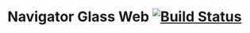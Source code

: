 # Navigator Glass Web [![Build Status](https://secure.travis-ci.org/leduong/NavigatorGlassWeb.png?branch=master)](https://travis-ci.org/leduong/NavigatorGlassWeb)